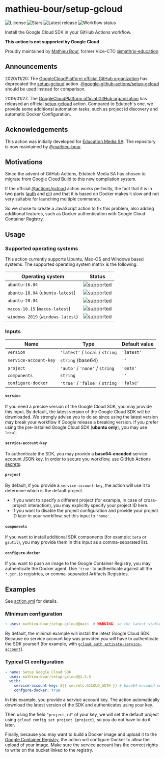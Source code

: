 # mathieu-bour/setup-gcloud

![License][license]
![Stars][stars]
![Latest release][latest-release]
![Workflow status][workflow]

Install the Google Cloud SDK in your GitHub Actions workflow.

**This action is not supported by Google Cloud.**

Proudly maintained by [Mathieu Bour][@mathieu-bour], former Vice-CTO [@mathrix-education][@mathrix-education].

## Announcements
2020/11/20: The [GoogleCloudPlatform official GitHub organization][@GoogleCloudPlatform] has deprecated the
[setup-gcloud][@GoogleCloudPlatform/github-actions/setup-gcloud] action.
[@google-github-actions/setup-gcloud][@google-github-actions/setup-gcloud] should be used instead for comparison.

2019/01/27: The [GoogleCloudPlatform official GitHub organization][@GoogleCloudPlatform] has released an official
[setup-gcloud][@GoogleCloudPlatform/github-actions/setup-gcloud] action.
Compared to Edutech's one, we provide some additional automation tasks, such as project id discovery and automatic
Docker Configuration.

## Acknowledgements
This action was initially developed for [Education Media SA][@mathrix-education].
The repository is now maintained by [@mathieu-bour][@mathieu-bour].

## Motivations
Since the advent of GitHub Actions, Edutech Media SA has chosen to migrate from Google Cloud Build to this new
compilation system.

If the official [@actions/gcloud][@actions/gcloud] action works perfectly, the fact that it is in two parts
([auth][@actions/gcloud/auth] and [cli][@actions/gcloud/cli]) and that it is based on Docker makes it slow and not
very suitable for launching multiple commands.

So we chose to create a JavaScript action to fix this problem, also adding additional features, such as Docker
authentication with Google Cloud Container Registry.

## Usage
### Supported operating systems
This action currently supports Ubuntu, Mac-OS and Windows based systems.
The supported operating system matrix is the following:

| Operating system                  | Status       |
|-----------------------------------|--------------|
| `ubuntu-16.04`                    | ![supported] |
| `ubuntu-18.04` (`ubuntu-latest`)  | ![supported] |
| `ubuntu-20.04`                    | ![supported] |
| `macos-10.15` (`macos-latest`)    | ![supported] |
| `windows-2019` (`windows-latest`) | ![supported] |


### Inputs
| Name                  | Type                            | Default value |
|-----------------------|---------------------------------|---------------|
| `version`             | `'latest'` / `local` / `string` | `'latest'`    |
| `service-account-key` | `string` (base64)               | `''`          |
| `project`             | `'auto'` / `'none'` / `string`  | `'auto'`      |
| `components`          | `string`                        | `''`          |
| `configure-docker`    | `'true'` / `'false'` / `string` | `'false'`     |

#### `version`
If you need a precise version of the Google Cloud SDK, you may provide this input.
By default, the latest version of the Google Cloud SDK will be downloaded.
We strongly advise you to do so since using the latest version may break your workflow if Google release a breaking
version.
If you prefer using the pre-installed Google Cloud SDK (**ubuntu only**), you may use `local`.

#### `service-account-key`
To authenticate the SDK, you may provide a **base64-encoded** service account JSON key.
In order to secure you workflow, use GitHub Actions [secrets][actions-secrets].

#### `project`
By default, if you provide a `service-account-key`, the action will use it to determine which is the default project.

- If you want to specify a different project (for example, in case of cross-project interaction), you may explicitly
specify your project ID here.
- If you want to disable the project configuration and provide your project ID later in your workflow, set this input
to `'none'`.

#### `components`
If you want to install additional SDK components (for example: `beta` or `gsutil`), you may provide them in this input
as a comma-separated list.

#### `configure-docker`
If you want to push an image to the Google Container Registry, you may authenticate the Docker agent.
Use `'true'` to authenticate against all the `*.gcr.io` registries, or comma-separated Artifacts Registries.


## Examples
See [action.yml](action.yml) for details.

### Minimum configuration
```yaml
- uses: mathieu-bour/setup-gcloud@main  # WARNING: se the latest stable version instead!
```
By default, the minimal example will install the latest Google Cloud SDK.
Because no service account key was provided you will have to authenticate the SDK yourself (for example, with
[`gcloud auth activate-service-account`][activate-service-account]).

### Typical CI configuration
```yaml
- name: Setup Google Cloud SDK
  uses: mathieu-bour/setup-gcloud@1.3.0
  with:
    service-account-key: ${{ secrets.GCLOUD_AUTH }} # base64-encoded service account JSON key
    confgure-docker: true
```
In this example, you provide a service account key.
The action automatically download the latest version of the SDK and authenticates using your key.

Then using the field `"project_id"` of your key, we will set the default project using
`gcloud config set project {project}`, so you do not have to do it later.

Finally, because you may want to build a Docker image and upload it to the
[Google Container Registry][container-registry], the action will configure Docker to allow the upload of your image.
Make sure the service account has the correct rights to write on the bucket linked to the registry.

[@mathieu-bour]: https://github.com/mathieu-bour
[@mathrix-education]: https://github.com/mathrix-education
[@GoogleCloudPlatform]: https://github.com/GoogleCloudPlatform
[@actions/gcloud]: https://github.com/actions/gcloud
[@actions/gcloud/auth]: https://github.com/actions/gcloud/tree/master/auth
[@actions/gcloud/cli]: https://github.com/actions/gcloud/tree/master/cli
[@GoogleCloudPlatform/github-actions/setup-gcloud]: https://github.com/GoogleCloudPlatform/github-actions/tree/master/setup-gcloud
[@google-github-actions/setup-gcloud]: https://github.com/google-github-actions/setup-gcloud

[actions-secrets]: https://help.github.com/en/actions/automating-your-workflow-with-github-actions/creating-and-using-encrypted-secrets

[activate-service-account]: https://cloud.google.com/sdk/gcloud/reference/auth/activate-service-account
[artifact-registry]: https://cloud.google.com/artifact-registry
[container-registry]: https://cloud.google.com/container-registry

[license]: https://img.shields.io/github/license/mathieu-bour/setup-gcloud?style=flat-square
[stars]: https://img.shields.io/github/stars/mathieu-bour/setup-gcloud?style=flat-square
[latest-release]: https://img.shields.io/github/v/release/mathieu-bour/setup-gcloud?label=latest%20release&style=flat-square
[workflow]: https://img.shields.io/github/workflow/status/mathieu-bour/setup-gcloud/Tests?style=flat-square
[supported]: https://img.shields.io/badge/status-supported-brightgreen?style=flat-square

